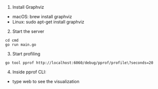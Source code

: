1. Install Graphviz
- macOS: brew install graphviz
- Linux: sudo apt-get install graphviz

2. Start the server
```
cd cmd
go run main.go
```
3. Start profiling 
```
go tool pprof http://localhost:6060/debug/pprof/profile\?seconds=20
```

4. Inside pprof CLI:
- type web to see the visualization
